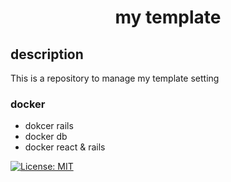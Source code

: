 <h1 align="center">my template</h1>

## description
This is a repository to manage my template setting

### docker
- dokcer rails
- docker db
- docker react & rails


<a href="LICENSE">
  <img src="https://img.shields.io/badge/license-MIT-blue.svg" alt="License: MIT">
</a>

